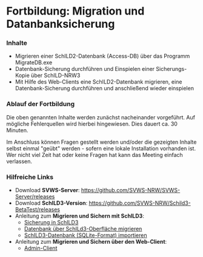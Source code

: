 # Fortbildung: Migration und Datanbanksicherung



### Inhalte

+ Migrieren einer SchILD2-Datenbank (Access-DB) über das Programm MigrateDB.exe
+ Datenbank-Sicherung durchführen und Einspielen einer Sicherungs-Kopie über SchILD-NRW3
+ Mit Hilfe des Web-Clients eine SchILD2-Datenbank migrieren, eine Datenbank-Sicherung durchführen und anschließend wieder einspielen


### Ablauf der Fortbildung
Die oben genannten Inhalte werden zunächst nacheinander vorgeführt. Auf mögliche Fehlerquellen wird hierbei hingewiesen. Dies dauert ca. 30 Minuten.

Im Anschluss können Fragen gestellt werden und/oder die gezeigten Inhalte selbst einmal "geübt" werden - sofern eine lokale Installation vorhanden ist. Wer nicht viel Zeit hat oder keine Fragen hat kann das Meeting einfach verlassen. 

### Hilfreiche Links
+ Download **SVWS-Server**: https://github.com/SVWS-NRW/SVWS-Server/releases
+ Download **SchILD3-Version**: https://github.com/SVWS-NRW/Schild3-BetaTest/releases
+ Anleitung zum **Migrieren und Sichern mit SchILD3**:
    + [Sicherung in SchILD3](https://schulverwaltungsinfos.nrw.de/svws/wiki/index.php?title=Datenbank_sichern_(Verwaltung_Datenbank))
    + [Datenbank über SchILd3-Oberfläche migrieren](https://schulverwaltungsinfos.nrw.de/svws/wiki/index.php?title=Schild-NRW-Daten_in_eine_andere_Datenbank_%C3%BCbertragen_(migrieren)_(Tutorial)#Migration_.C3.BCber_Verwaltung_.E2.9E.9C_Datenbank)
    + [SchILD3-Datenbank (SQLite-Format) importieren](https://schulverwaltungsinfos.nrw.de/svws/wiki/index.php?title=Datenbank_importieren_(aus_SQLite)_(Verwaltung_Datenbank))
+ Anleitung zum **Migrieren und Sichern über den Web-Client**:
    + [Admin-Client](https://hilfe.svws-nrw.de/administration/adminclient/)









